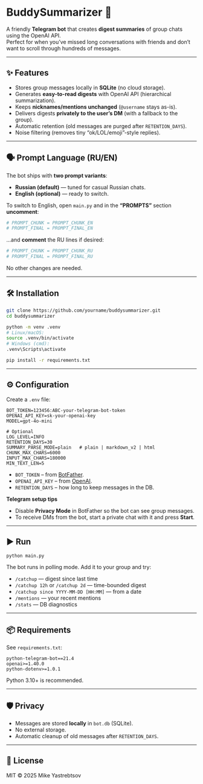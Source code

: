# BuddySummarizer 🤖

A friendly **Telegram bot** that creates **digest summaries** of group chats using the OpenAI API.  
Perfect for when you’ve missed long conversations with friends and don’t want to scroll through hundreds of messages.

---

## ✨ Features
- Stores group messages locally in **SQLite** (no cloud storage).
- Generates **easy-to-read digests** with OpenAI API (hierarchical summarization).
- Keeps **nicknames/mentions unchanged** (`@username` stays as-is).
- Delivers digests **privately to the user’s DM** (with a fallback to the group).
- Automatic retention (old messages are purged after `RETENTION_DAYS`).
- Noise filtering (removes tiny “ok/LOL/emoji”-style replies).

---

## 🗣️ Prompt Language (RU/EN)
The bot ships with **two prompt variants**:
- **Russian (default)** — tuned for casual Russian chats.
- **English (optional)** — ready to switch.

To switch to English, open `main.py` and in the **“PROMPTS”** section **uncomment**:
```python
# PROMPT_CHUNK = PROMPT_CHUNK_EN
# PROMPT_FINAL = PROMPT_FINAL_EN
````

…and **comment** the RU lines if desired:

```python
# PROMPT_CHUNK = PROMPT_CHUNK_RU
# PROMPT_FINAL = PROMPT_FINAL_RU
```

No other changes are needed.

---

## 🛠️ Installation

```bash
git clone https://github.com/yourname/buddysummarizer.git
cd buddysummarizer

python -m venv .venv
# Linux/macOS:
source .venv/bin/activate
# Windows (cmd):
.venv\Scripts\activate

pip install -r requirements.txt
```

---

## ⚙️ Configuration

Create a `.env` file:

```env
BOT_TOKEN=123456:ABC-your-telegram-bot-token
OPENAI_API_KEY=sk-your-openai-key
MODEL=gpt-4o-mini

# Optional
LOG_LEVEL=INFO
RETENTION_DAYS=30
SUMMARY_PARSE_MODE=plain   # plain | markdown_v2 | html
CHUNK_MAX_CHARS=6000
INPUT_MAX_CHARS=180000
MIN_TEXT_LEN=5
```

* `BOT_TOKEN` – from [BotFather](https://t.me/BotFather).
* `OPENAI_API_KEY` – from [OpenAI](https://platform.openai.com/).
* `RETENTION_DAYS` – how long to keep messages in the DB.

**Telegram setup tips**

* Disable **Privacy Mode** in BotFather so the bot can see group messages.
* To receive DMs from the bot, start a private chat with it and press **Start**.

---

## ▶️ Run

```bash
python main.py
```

The bot runs in polling mode. Add it to your group and try:

* `/catchup` — digest since last time
* `/catchup 12h` or `/catchup 2d` — time-bounded digest
* `/catchup since YYYY-MM-DD [HH:MM]` — from a date
* `/mentions` — your recent mentions
* `/stats` — DB diagnostics

---

## 📦 Requirements

See `requirements.txt`:

```
python-telegram-bot==21.4
openai>=1.40.0
python-dotenv>=1.0.1
```

Python 3.10+ is recommended.

---

## 🛡️ Privacy

* Messages are stored **locally** in `bot.db` (SQLite).
* No external storage.
* Automatic cleanup of old messages after `RETENTION_DAYS`.

---

## 📜 License

MIT © 2025 Mike Yastrebtsov
